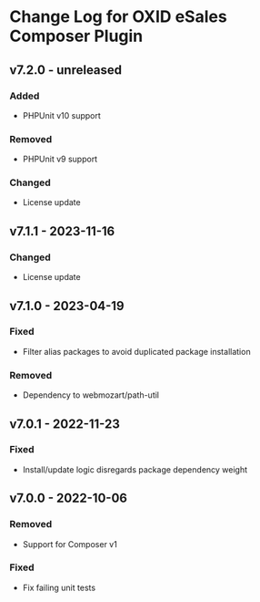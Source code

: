 # Change Log for OXID eSales Composer Plugin

## v7.2.0 - unreleased

### Added
- PHPUnit v10 support

### Removed
- PHPUnit v9 support

### Changed
- License update

## v7.1.1 - 2023-11-16

### Changed
- License update

## v7.1.0 - 2023-04-19

### Fixed
- Filter alias packages to avoid duplicated package installation

### Removed
- Dependency to webmozart/path-util

## v7.0.1 - 2022-11-23

### Fixed
- Install/update logic disregards package dependency weight

## v7.0.0 - 2022-10-06

### Removed
- Support for Composer v1

### Fixed
- Fix failing unit tests
